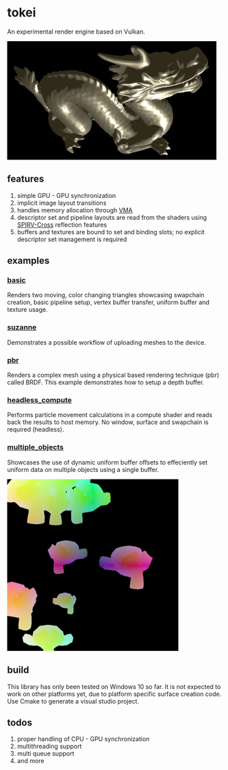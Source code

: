 # tokei
An experimental render engine based on Vulkan.

![pbr screenshot](pbr_screenshot.JPG)

## features

1. simple GPU - GPU synchronization
2. implicit image layout transitions
3. handles memory allocation through [VMA](https://github.com/GPUOpen-LibrariesAndSDKs/VulkanMemoryAllocator)
4. descriptor set and pipeline layouts are read from the shaders using [SPIRV-Cross](https://github.com/KhronosGroup/SPIRV-Cross) reflection features
5. buffers and textures are bound to set and binding slots; no explicit descriptor set management is required

## examples

### [basic](https://github.com/sagering/tokei/tree/main/examples/basic)

Renders two moving, color changing triangles showcasing swapchain creation, basic pipeline setup, vertex buffer transfer, uniform buffer and texture usage.

### [suzanne](https://github.com/sagering/tokei/tree/main/examples/suzanne)

Demonstrates a possible workflow of uploading meshes to the device.

### [pbr](https://github.com/sagering/tokei/tree/main/examples/pbr)

Renders a complex mesh using a physical based rendering technique (pbr) called BRDF. This example demonstrates how to setup a depth buffer.

### [headless_compute](https://github.com/sagering/tokei/tree/main/examples/headless_compute)

Performs particle movement calculations in a compute shader and reads back the results to host memory. No window, surface and swapchain is required (headless).

### [multiple_objects](https://github.com/sagering/tokei/tree/main/examples/multiple_objects)

Showcases the use of dynamic uniform buffer offsets to effeciently set uniform data on multiple objects using a single buffer.

<img src="multiple_objects_screenshot.JPG" width="400">

## build

This library has only been tested on Windows 10 so far. It is not expected to work on other platforms yet, due to platform specific surface creation code. Use Cmake to generate a visual studio project.

## todos

1. proper handling of CPU - GPU synchronization
2. multithreading support
3. multi queue support
4. and more

